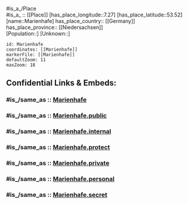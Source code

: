﻿---
confidential: public
isDeleted: false
location:
- 53.52
- 7.27
mapmarker: city
mapzoom:
- 7
- 12
SpocWebEntityId: 32294
tags:
- geo/City
type: City
---

#is_a_/Place  
#is_a_ :: [[Place]] 
[has_place_longitude::7.27] 
[has_place_latitude::53.52] 
[name::Marienhafe] 
has_place_country:: [[Germany]]  
has_place_province:: [[Niedersachsen]]  
[Population::] 
[Unknown::] 


```leaflet
id: Marienhafe
coordinates: [[Marienhafe]] 
markerFile: [[Marienhafe]] 
defaultZoom: 11 
maxZoom: 18
```


## Confidential Links & Embeds: 

### #is_/same_as :: [Marienhafe](/_Standards/Earth/Continent/Europe/Europe~Central/Germany/Germany~West/Niedersachsen/counties~Niedersachsen/Aurich/cities~Aurich/Brookmerland/boroughs~Brookmerland/Marienhafe.md) 

### #is_/same_as :: [Marienhafe.public](/_public/Earth/Continent/Europe/Europe~Central/Germany/Germany~West/Niedersachsen/counties~Niedersachsen/Aurich/cities~Aurich/Brookmerland/boroughs~Brookmerland/Marienhafe.public.md) 

### #is_/same_as :: [Marienhafe.internal](/_internal/Earth/Continent/Europe/Europe~Central/Germany/Germany~West/Niedersachsen/counties~Niedersachsen/Aurich/cities~Aurich/Brookmerland/boroughs~Brookmerland/Marienhafe.internal.md) 

### #is_/same_as :: [Marienhafe.protect](/_protect/Earth/Continent/Europe/Europe~Central/Germany/Germany~West/Niedersachsen/counties~Niedersachsen/Aurich/cities~Aurich/Brookmerland/boroughs~Brookmerland/Marienhafe.protect.md) 

### #is_/same_as :: [Marienhafe.private](/_private/Earth/Continent/Europe/Europe~Central/Germany/Germany~West/Niedersachsen/counties~Niedersachsen/Aurich/cities~Aurich/Brookmerland/boroughs~Brookmerland/Marienhafe.private.md) 

### #is_/same_as :: [Marienhafe.personal](/_personal/Earth/Continent/Europe/Europe~Central/Germany/Germany~West/Niedersachsen/counties~Niedersachsen/Aurich/cities~Aurich/Brookmerland/boroughs~Brookmerland/Marienhafe.personal.md) 

### #is_/same_as :: [Marienhafe.secret](/_secret/Earth/Continent/Europe/Europe~Central/Germany/Germany~West/Niedersachsen/counties~Niedersachsen/Aurich/cities~Aurich/Brookmerland/boroughs~Brookmerland/Marienhafe.secret.md)

